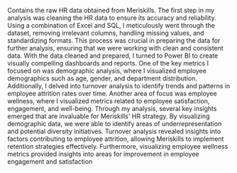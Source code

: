 Contains the raw HR data obtained from Meriskills.
The first step in my analysis was cleaning the HR data to ensure its accuracy and reliability. Using a combination of Excel and SQL,
I meticulously went through the dataset, removing irrelevant columns, handling missing values, and standardizing formats.
This process was crucial in preparing the data for further analysis, ensuring that we were working with clean and consistent data.
With the data cleaned and prepared, I turned to Power BI to create visually compelling dashboards and reports.
One of the key metrics I focused on was demographic analysis, where I visualized employee demographics such as age, gender, and department distribution.
Additionally, I delved into turnover analysis to identify trends and patterns in employee attrition rates over time. 
Another area of focus was employee wellness, where I visualized metrics related to employee satisfaction, engagement, and well-being.
Through my analysis, several key insights emerged that are invaluable for Meriskills' HR strategy.
By visualizing demographic data, we were able to identify areas of underrepresentation and potential diversity initiatives. 
Turnover analysis revealed insights into factors contributing to employee attrition, allowing Meriskills to implement retention strategies effectively.
Furthermore, visualizing employee wellness metrics provided insights into areas for improvement in employee engagement and satisfaction
